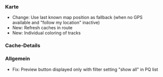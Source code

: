 ### Karte
- Change: Use last known map position as fallback (when no GPS available and "follow my location" inactive)
- New: Refresh caches in route
- New: Individual coloring of tracks

### Cache-Details

### Allgemein
- Fix: Preview button displayed only with filter setting "show all" in PQ list
